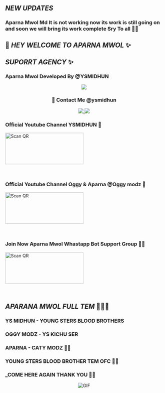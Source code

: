 ## _NEW UPDATES_
### Aparna Mwol Md It is not working now its work is still going on and soon we will bring its work complete Sry To all 🙂💫
## 🎈 _HEY WELCOME TO APARNA MWOL_ ✨
## _SUPORRT AGENCY_ ✨

### Aparna Mwol Developed By @YSMIDHUN
<div align="center">
  <p align="center">
<img src=https://i.imgur.com/YtRlqiq.jpeg>
</p>

### 💖 Contact Me @ysmidhun

</p>
</div>
<p align="center">
  <a href="https://instagram.com/_midhun_x3__"><img src="https://img.shields.io/badge/Instagram-E4405F?style=for-the-badge&logo=instagram&logoColor=white"/> 
  <a href="https://wa.me/917012751946?text=🔖𝙃𝙀𝙔_𝙈𝙄𝘿𝙃𝙐𝙉_𝘽𝙍𝙊_🎈"><img src="https://img.shields.io/badge/WhatsApp-25D366?style=for-the-badge&logo=whatsapp&logoColor=white" />
</p>
</a>
</div>

### Official Youtube Channel YSMIDHUN 💍
<a href="https://youtube.com/channel/UC0yNrBziB3u2hzvXzJ4NnTA"><img align="center" src="https://i.imgur.com/JTH08DP.jpeg" alt="Scan QR" height="100" width="250" /></a>
<br>
<div>
<br>

### Official Youtube Channel Oggy & Aparna @Oggy modz 💫
<a href="https://youtube.com/channel/UC1D6jQ-8pJd1PHCn8AIC_dA"><img align="center" src="https://i.imgur.com/JTH08DP.jpeg" alt="Scan QR" height="100" width="250" /></a>
<br>
<div>
<br>

### Join Now Aparna Mwol Whastapp Bot Support Group 💖🌸
<a href="https://chat.whatsapp.com/EXjP8kGTPUQBv1LmJqSkGz"><img align="center" src="https://i.imgur.com/GwA3jes.jpeg" alt="Scan QR" height="100" width="250" /></a>
<br>
<div>
<br>

## _APARANA MWOL FULL TEM_ 💞🧚‍♀️

### YS MIDHUN - YOUNG STERS BLOOD BROTHERS

### OGGY MODZ - YS KICHU SER

### APARNA - CATY MODZ 🧚‍♀️

### YOUNG STERS BLOOD BROTHER TEM OFC 💫🌸

### _COME HERE AGAIN THANK YOU 🌸💞
<div align="center">
  <p align="center">

   <img 
src="https://tenor.com/view/gif-26368128.gif" alt="GIF"/>
</p>


